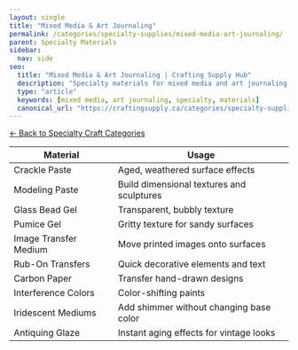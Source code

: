 ```yaml
---
layout: single
title: "Mixed Media & Art Journaling"
permalink: /categories/specialty-supplies/mixed-media-art-journaling/
parent: Specialty Materials
sidebar:
  nav: side
seo:
  title: "Mixed Media & Art Journaling | Crafting Supply Hub"
  description: "Specialty materials for mixed media and art journaling."
  type: "article"
  keywords: [mixed media, art journaling, specialty, materials]
  canonical_url: "https://craftingsupply.ca/categories/specialty-supplies/mixed-media-art-journaling/"
---
```

[← Back to Specialty Craft Categories](/categories/specialty-supplies/)

| Material | Usage |
|----------|-------|
| Crackle Paste | Aged, weathered surface effects |
| Modeling Paste | Build dimensional textures and sculptures |
| Glass Bead Gel | Transparent, bubbly texture |
| Pumice Gel | Gritty texture for sandy surfaces |
| Image Transfer Medium | Move printed images onto surfaces |
| Rub-On Transfers | Quick decorative elements and text |
| Carbon Paper | Transfer hand-drawn designs |
| Interference Colors | Color-shifting paints |
| Iridescent Mediums | Add shimmer without changing base color |
| Antiquing Glaze | Instant aging effects for vintage looks |
